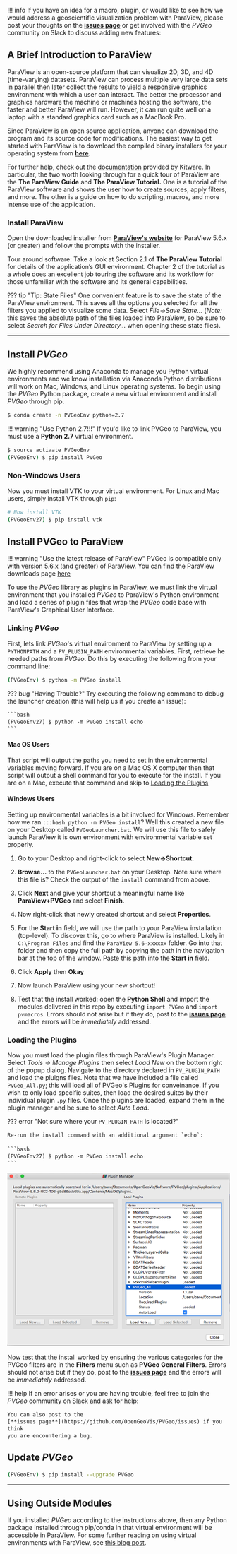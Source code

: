 !!! info
    If you have an idea for a macro, plugin, or would like to see how we would
    address a geoscientific visualization problem with ParaView, please post
    your thoughts on the [**issues page**](https://github.com/OpenGeoVis/PVGeo/issues)
    or get involved with the *PVGeo* community on Slack to discuss adding new
    features: <script async defer src="http://slack.pvgeo.org/slackin.js"></script>

## A Brief Introduction to ParaView

ParaView is an open-source platform that can visualize 2D, 3D, and 4D
(time-varying) datasets. ParaView can process multiple very large data sets in
parallel then later collect the results to yield a responsive graphics
environment with which a user can interact. The better the processor and
graphics hardware the machine or machines hosting the software, the faster
and better ParaView will run. However, it can run quite well on a laptop
with a standard graphics card such as a MacBook Pro.

Since ParaView is an open source application, anyone can download the program
and its source code for modifications. The easiest way to get started with
ParaView is to download the compiled binary installers for your operating
system from [**here**](https://www.paraview.org/download/).

For further help, check out the [documentation](https://www.paraview.org/documentation/)
provided by Kitware. In particular, the two worth looking through for a quick
tour of ParaView are the **The ParaView Guide** and **The ParaView Tutorial.**
One is a tutorial of the ParaView software and shows the user how to create
sources, apply filters, and more. The other is a guide on how to do scripting,
macros, and more intense use of the application.

### Install ParaView

Open the downloaded installer from
[**ParaView's website**](https://www.paraview.org/download/) for ParaView 5.6.x
(or greater) and follow the prompts with the installer.

Tour around software:
Take a look at Section 2.1 of **The ParaView Tutorial** for details of the
application’s GUI environment. Chapter 2 of the tutorial as a whole does an
excellent job touring the software and its workflow for those unfamiliar with
the software and its general capabilities.


??? tip "Tip: State Files"
    One convenient feature is to save the state of the ParaView environment.
    This saves all the options you selected for all the filters you applied to
    visualize some data. Select *File->Save State…* (*Note:* this saves the
    absolute path of the files loaded into ParaView, so be sure to select
    *Search for Files Under Directory...* when opening these state files).


----------


## Install *PVGeo*

We highly recommend using Anaconda to manage you Python virtual environments and
we know installation via Anaconda Python distributions will work on Mac, Windows,
 and Linux operating systems. To begin using the *PVGeo* Python package, create
 a new virtual environment and install *PVGeo* through pip.

```bash
$ conda create -n PVGeoEnv python=2.7
```

!!! warning "Use Python 2.7!!!"
    If you'd like to link PVGeo to ParaView, you must use a **Python 2.7**
    virtual environment.

```bash
$ source activate PVGeoEnv
(PVGeoEnv) $ pip install PVGeo
```

### Non-Windows Users

Now you must install VTK to your virtual environment. For Linux and Mac users,
simply install VTK through `pip`:

```bash
# Now install VTK
(PVGeoEnv27) $ pip install vtk
```


## Install PVGeo to ParaView

!!! warning "Use the latest release of ParaView"
    PVGeo is compatible only with version 5.6.x (and greater) of ParaView.
    You can find the ParaView downloads page [here](https://www.paraview.org/download/)

To use the *PVGeo* library as plugins in ParaView, we must link the virtual
environment that you installed *PVGeo* to ParaView's Python environment and
load a series of plugin files that wrap the *PVGeo* code base with ParaView's
Graphical User Interface.


### Linking *PVGeo*

First, lets link *PVGeo*'s virtual environment to ParaView by setting up a
`PYTHONPATH` and a `PV_PLUGIN_PATH` environmental variables. First, retrieve
he needed paths from *PVGeo*. Do this by executing the following from your
command line:

```bash
(PVGeoEnv) $ python -m PVGeo install
```

??? bug "Having Trouble?"
    Try executing the following command to debug the launcher creation
    (this will help us if you create an issue):

    ```bash
    (PVGeoEnv27) $ python -m PVGeo install echo
    ```

#### Mac OS Users

That script will output the paths you need to set in the environmental variables
moving forward. If you are on a Mac OS X computer then that script will output
a shell command for you to execute for the install. If you are on a Mac, execute
that command and skip to [Loading the Plugins](#loading-the-plugins)

#### Windows Users

Setting up environmental variables is a bit involved for Windows. Remember how
we ran `:::bash python -m PVGeo install`? Well this created a new file on your
Desktop called `PVGeoLauncher.bat`. We will use this file to safely launch
ParaView it is own environment with environmental variable set properly.

1. Go to your Desktop and right-click to select **New->Shortcut**.

2. **Browse...** to the `PVGeoLauncher.bat` on your Desktop. Note sure where
this file is? Check the output of the `install` command from above.

3. Click **Next** and give your shortcut a meaningful name like
**ParaView+PVGeo** and select **Finish**.

4. Now right-click that newly created shortcut and select **Properties**.

5. For the **Start in** field, we will use the path to your ParaView installation
(top-level). To discover this, go to where ParaView is installed. Likely in
`C:\Program Files` and find the `ParaView 5.6-xxxxxx` folder. Go into that
folder and then copy the full path by copying the path in the navigation bar at
the top of the window. Paste this path into the **Start in** field.

6. Click **Apply** then **Okay**

7. Now launch ParaView using your new shortcut!

6. Test that the install worked: open the **Python Shell** and import the modules
delivered in this repo by executing `import PVGeo` and `import pvmacros`.
Errors should not arise but if they do, post to the
[**issues page**](https://github.com/OpenGeoVis/PVGeo/issues) and the errors
will be *immediately* addressed.


### Loading the Plugins

Now you must load the plugin files through ParaView's Plugin Manager. Select
*Tools -> Manage Plugins* then select *Load New* on the bottom right of the
popup dialog. Navigate to the directory declared in `PV_PLUGIN_PATH` and load
the pluigns files. Note that we have included a file called `PVGeo_All.py`;
this will load all of PVGeo's Plugins for conveinance. If you wish to only load
specific suites, then load the desired suites by their individual plugin `.py`
files. Once the plugins are loaded, expand them in the plugin
manager and be sure to select *Auto Load*.

??? error "Not sure where your `PV_PLUGIN_PATH` is located?"

    Re-run the install command with an additional argument `echo`:

    ```bash
    (PVGeoEnv27) $ python -m PVGeo install echo
    ```

![Plugin Manager](plugin-manager.png) <!-- .element width="50%" -->

Now test that the install worked by ensuring the various categories for the PVGeo
filters are in the **Filters** menu such as **PVGeo General Filters**. Errors
should not arise but if they do, post to the
[**issues page**](https://github.com/OpenGeoVis/PVGeo/issues) and the errors
will be *immediately* addressed.


!!! help
    If an error arises or you are having trouble, feel free to join the *PVGeo*
    community on Slack and ask for help:
    <script async defer src="http://slack.pvgeo.org/slackin.js"></script>

    You can also post to the
    [**issues page**](https://github.com/OpenGeoVis/PVGeo/issues) if you think
    you are encountering a bug.



## Update *PVGeo*

```bash
(PVGeoEnv) $ pip install --upgrade PVGeo
```


--------------

## Using Outside Modules

If you installed *PVGeo* according to the instructions above, then any Python
package installed through pip/conda in that virtual environment will be accessible in
ParaView. For some further reading on using virtual environments with ParaView,
see [this blog post](https://blog.kitware.com/using-pvpython-and-virtualenv/).
